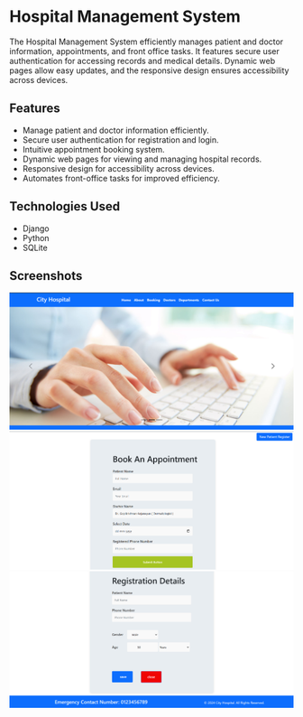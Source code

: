 
# Hospital Management System

The Hospital Management System efficiently manages patient and doctor information, appointments, and front office tasks. It features secure user authentication for accessing records and medical details. Dynamic web pages allow easy updates, and the responsive design ensures accessibility across devices.

## Features
- Manage patient and doctor information efficiently.
- Secure user authentication for registration and login.
- Intuitive appointment booking system.
- Dynamic web pages for viewing and managing hospital records.
- Responsive design for accessibility across devices.
- Automates front-office tasks for improved efficiency.

## Technologies Used
- Django
- Python
- SQLite

## Screenshots

![Homepage](https://github.com/RameesParambil/hospital/blob/fcd11f76c674c028a58cc10dec356969e48ff0f8/Screenshot%202024-12-12%20233026.png)
![Booking page](https://github.com/RameesParambil/hospital/blob/33639d193025478119d1476dd3d50ee543392369/Screenshot%202024-12-12%20233048.png)
![Register page](https://github.com/RameesParambil/hospital/blob/13676b49d8ace5759259126be19f425750f74a7b/Screenshot%202024-12-12%20233118.png)
